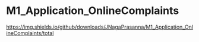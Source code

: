 # M1_Application_OnlineComplaints
https://img.shields.io/github/downloads/JNagaPrasanna/M1_Application_OnlineComplaints/total
